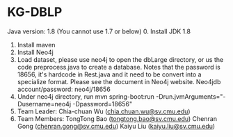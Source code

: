 # KG-DBLP
Java version: 1.8 (You cannot use 1.7 or below)
0. Install JDK 1.8
1. Install maven
2. Install Neo4j 
3. Load dataset, please use neo4j to open the dbLarge directory, or us the code preprocess.java to create a database.
Notes that the password is 18656, it's hardcode in Rest.java and it need to be convert into a specialize format. Please see the document in Neo4j website.
Neo4jdb account/password: neo4j/18656
5. Under neo4j directory, run mvn spring-boot:run -Drun.jvmArguments="-Dusername=neo4j -Dpassword=18656"
6. Team Leader: Chia-chuan Wu (chia.chuan.wu@sv.cmu.edu) 
7. Team Members: TongTong Bao (tongtong.bao@sv.cmu.edu)    Chenran Gong (chenran.gong@sv.cmu.edu) Kaiyu Liu (kaiyu.liu@sv.cmu.edu)
